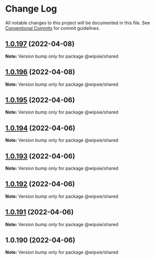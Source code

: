 # Change Log

All notable changes to this project will be documented in this file.
See [Conventional Commits](https://conventionalcommits.org) for commit guidelines.

## [1.0.197](https://github.com/dumboldspider/wipsie-ui/compare/v1.0.196...v1.0.197) (2022-04-08)

**Note:** Version bump only for package @wipsie/shared





## [1.0.196](https://github.com/dumboldspider/wipsie-ui/compare/v1.0.195...v1.0.196) (2022-04-08)

**Note:** Version bump only for package @wipsie/shared





## [1.0.195](https://github.com/dumboldspider/wipsie-shared/compare/v1.0.194...v1.0.195) (2022-04-06)

**Note:** Version bump only for package @wipsie/shared





## [1.0.194](https://github.com/dumboldspider/wipsie-shared/compare/v1.0.193...v1.0.194) (2022-04-06)

**Note:** Version bump only for package @wipsie/shared





## [1.0.193](https://github.com/dumboldspider/wipsie-shared/compare/v1.0.192...v1.0.193) (2022-04-06)

**Note:** Version bump only for package @wipsie/shared





## [1.0.192](https://github.com/dumboldspider/wipsie-shared/compare/v1.0.191...v1.0.192) (2022-04-06)

**Note:** Version bump only for package @wipsie/shared





## [1.0.191](https://github.com/dumboldspider/wipsie-shared/compare/v1.0.190...v1.0.191) (2022-04-06)

**Note:** Version bump only for package @wipsie/shared





## 1.0.190 (2022-04-06)

**Note:** Version bump only for package @wipsie/shared
